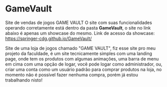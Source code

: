 # GameVault
Site de vendas de jogos GAME VAULT
O site com suas funcionalidades operando corretamente está dentro da pasta **GameVault**, o site no link abaixo é apenas um showcase do mesmo.
Link de acesso da showcase: https://springer-cdg.github.io/GameVault/

Site de uma loja de jogos chamado "GAME VAULT", fiz esse site pro meu projeto da faculdade, é um site tecnicamente simples com uma landing page, onde tem os produtos com algumas animações, uma barra de menu em cima com uma opção de logar, você pode logar como administrador, ou, criar uma conta como um usuário padrão para comprar produtos na loja, no momento não é possível fazer nenhuma compra, porém já estou trabalhando nisto!
